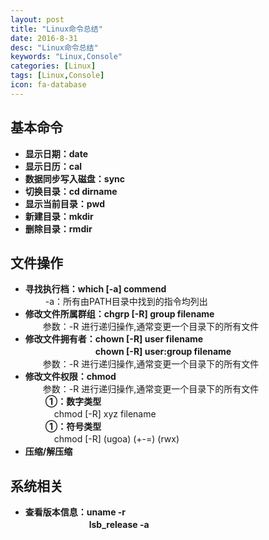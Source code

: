 ```yaml
---
layout: post
title: "Linux命令总结"
date: 2016-8-31
desc: "Linux命令总结"
keywords: "Linux,Console"
categories: [Linux]
tags: [Linux,Console]
icon: fa-database
---
```


## 基本命令
* **显示日期：date**
* **显示日历：cal**
* **数据同步写入磁盘：sync**
* **切换目录：cd dirname**
* **显示当前目录：pwd**
* **新建目录：mkdir**
* **删除目录：rmdir**

## 文件操作
* **寻找执行档：which [-a] commend**  
　　 -a：所有由PATH目录中找到的指令均列出  
* **修改文件所属群组：chgrp [-R] group filename**  
　　参数：-R 进行递归操作,通常变更一个目录下的所有文件  
* **修改文件拥有者：chown [-R] user filename**  
　　　　　　　　**chown [-R] user:group filename**  
　　参数：-R 进行递归操作,通常变更一个目录下的所有文件  
* **修改文件权限：chmod**  
　　参数：-R 进行递归操作,通常变更一个目录下的所有文件  
　　 **①：数字类型**  
　　　  chmod [-R] xyz filename  
　　 **①：符号类型**  
　　　  chmod [-R] (ugoa) (+-=) (rwx)  
* **压缩/解压缩**  

## 系统相关  
* **查看版本信息：uname -r**  
　　　　　　　 **lsb_release -a**  
